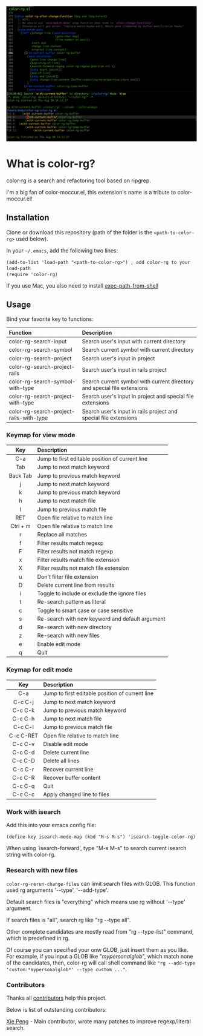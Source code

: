 <img src="./screenshot/color-rg.png">

# What is color-rg?
color-rg is a search and refactoring tool based on ripgrep.

I'm a big fan of color-moccur.el, this extension's name is a tribute to color-moccur.el!

## Installation
Clone or download this repository (path of the folder is the `<path-to-color-rg>` used below).

In your `~/.emacs`, add the following two lines:
```Elisp
(add-to-list 'load-path "<path-to-color-rg>") ; add color-rg to your load-path
(require 'color-rg)
```

If you use Mac, you also need to install [exec-path-from-shell](https://github.com/purcell/exec-path-from-shell)

## Usage
Bind your favorite key to functions:

| Function                                | Description                                                              |
| :--------                               | :----                                                                    |
| color-rg-search-input                   | Search user's input with current directory                               |
| color-rg-search-symbol                  | Search current symbol with current directory                             |
| color-rg-search-project                 | Search user's input in project                                           |
| color-rg-search-project-rails           | Search user's input in rails project                                     |
| color-rg-search-symbol-with-type        | Search current symbol with current directory and special file extensions |
| color-rg-search-project-with-type       | Search user's input in project and special file extensions               |
| color-rg-search-project-rails-with-type | Search user's input in rails project and special file extensions         |

### Keymap for view mode

| Key        | Description                                     |
| :--------: | :----                                           |
| C-a        | Jump to first editable position of current line |
| Tab        | Jump to next match keyword                      |
| Back Tab   | Jump to previous match keyword                  |
| j          | Jump to next match keyword                      |
| k          | Jump to previous match keyword                  |
| h          | Jump to next match file                         |
| l          | Jump to previous match file                     |
| RET        | Open file relative to match line                |
| Ctrl + m   | Open file relative to match line                |
| r          | Replace all matches                             |
| f          | Filter results match regexp                     |
| F          | Filter results not match regexp                 |
| x          | Filter results match file extension             |
| X          | Filter results not match file extension         |
| u          | Don't filter file extension                     |
| D          | Delete current line from results                |
| i          | Toggle to include or exclude the ignore files   |
| t          | Re-search pattern as literal                    |
| c          | Toggle to smart case or case sensitive          |
| s          | Re-search with new keyword and default argument |
| d          | Re-search with new directory                    |
| z          | Re-search with new files                        |
| e          | Enable edit mode                                |
| q          | Quit                                            |

### Keymap for edit mode

| Key        | Description                                     |
| :--------: | :----                                           |
| C-a        | Jump to first editable position of current line |
| C-c C-j    | Jump to next match keyword                      |
| C-c C-k    | Jump to previous match keyword                  |
| C-c C-h    | Jump to next match file                         |
| C-c C-l    | Jump to previous match file                     |
| C-c C-RET  | Open file relative to match line                |
| C-c C-v    | Disable edit mode                               |
| C-c C-d    | Delete current line                             |
| C-c C-D    | Delete all lines                                |
| C-c C-r    | Recover current line                            |
| C-c C-R    | Recover buffer content                          |
| C-c C-q    | Quit                                            |
| C-c C-c    | Apply changed line to files                     |

### Work with isearch
Add this into your emacs config file:
```
(define-key isearch-mode-map (kbd "M-s M-s") 'isearch-toggle-color-rg)
```
When using `isearch-forward', type "M-s M-s" to search current isearch string with color-rg.

### Research with new files
```color-rg-rerun-change-files``` can limit search files with
GLOB. This function used rg arguments '--type', '--add-type'.

Default search files is "everything" which means use rg without '--type' argument.

If search files is "all", search rg like "rg --type all".

Other complete candidates are mostly read from "rg --type-list"
command, which is predefined in rg.

Of course you can specified your onw GLOB, just insert them as you
like. For example, if you input a GLOB like "*mypersonalglob*", which
match none of the candidates, then, color-rg will call shell command
like ```"rg --add-type 'custom:*mypersonalglob*' --type custom ..."```.

### Contributors

Thanks all [contributors](https://github.com/manateelazycat/color-rg/graphs/contributors) help this project.

Below is list of outstanding contributors:

[Xie Peng](https://github.com/pengpengxp) - Main contributor, wrote many patches to improve regexp/literal search.
